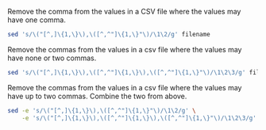 Remove the comma from the values in a CSV file where the values may have one comma.

```sh
sed 's/\("[^,]\{1,\}\),\([^,^"]\{1,\}"\)/\1\2/g' filename
```

Remove the commas from the values in a csv file where the values may have none or two commas.

```sh
sed 's/\("[^,]\{1,\}\),\([^,^"]\{1,\}\),\([^,^"]\{1,\}"\)/\1\2\3/g' filename 
```

Remove the commas from the values in a csv file where the values may have up to two commas. Combine the two from above. 

```sh
sed -e 's/\("[^,]\{1,\}\),\([^,^"]\{1,\}"\)/\1\2/g' \
    -e 's/\("[^,]\{1,\}\),\([^,^"]\{1,\}\),\([^,^"]\{1,\}"\)/\1\2\3/g' filename
```
